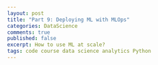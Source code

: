 ```yaml
---
layout: post
title: "Part 9: Deploying ML with MLOps"
categories: DataScience
comments: true
published: false
excerpt: How to use ML at scale?
tags: code course data science analytics Python
---
```

